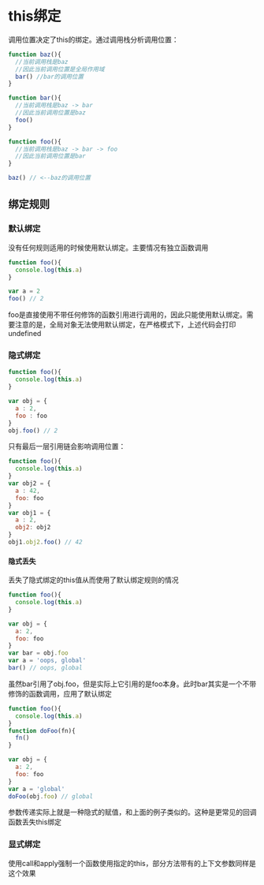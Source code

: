 # this绑定

调用位置决定了this的绑定。通过调用栈分析调用位置：

```js
function baz(){
  //当前调用栈是baz
  //因此当前调用位置是全局作用域
  bar() //bar的调用位置
}

function bar(){
  //当前调用栈是baz -> bar
  //因此当前调用位置是baz
  foo()
}

function foo(){
  //当前调用栈是baz -> bar -> foo
  //因此当前调用位置是bar
}

baz() // <--baz的调用位置
```

## 绑定规则

### 默认绑定

没有任何规则适用的时候使用默认绑定。主要情况有独立函数调用

```js
function foo(){
  console.log(this.a)
}

var a = 2
foo() // 2
```

foo是直接使用不带任何修饰的函数引用进行调用的，因此只能使用默认绑定。需要注意的是，全局对象无法使用默认绑定，在严格模式下，上述代码会打印undefined

### 隐式绑定

```js
function foo(){
  console.log(this.a)
}

var obj = {
  a : 2,
  foo : foo
}
obj.foo() // 2
```

只有最后一层引用链会影响调用位置：

```js
function foo(){
  console.log(this.a)
}
var obj2 = {
  a : 42,
  foo: foo
}
var obj1 = {
  a : 2,
  obj2: obj2
}
obj1.obj2.foo() // 42
```

#### 隐式丢失

丢失了隐式绑定的this值从而使用了默认绑定规则的情况

```js
function foo(){
  console.log(this.a)
}

var obj = {
  a: 2,
  foo: foo
}
var bar = obj.foo
var a = 'oops, global'
bar() // oops, global
```

虽然bar引用了obj.foo，但是实际上它引用的是foo本身。此时bar其实是一个不带修饰的函数调用，应用了默认绑定

```js
function foo(){
  console.log(this.a)
}
function doFoo(fn){
  fn()
}

var obj = {
  a: 2,
  foo: foo
}
var a = 'global'
doFoo(obj.foo) // global
```

参数传递实际上就是一种隐式的赋值，和上面的例子类似的。这种是更常见的回调函数丢失this绑定

### 显式绑定

使用call和apply强制一个函数使用指定的this，部分方法带有的上下文参数同样是这个效果


